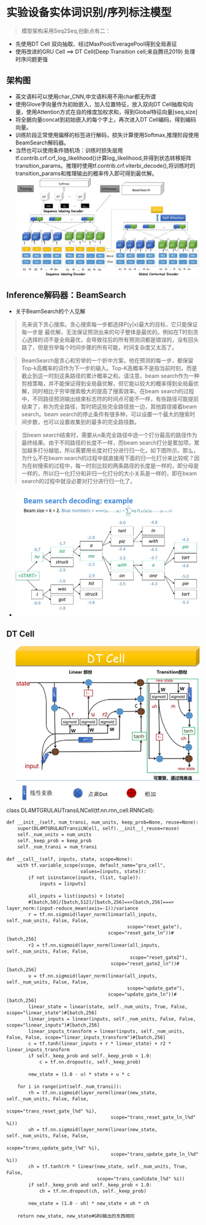 # 实验设备实体词识别/序列标注模型
>模型架构采用Seq2Seq,创新点有二：
* 先使用DT Cell 双向抽取、经过MaxPool/EveragePool得到全局表征
* 使用改进的GRU Cell  ==>  DT Cell(Deep Transition cell;来自腾讯2019) 处理时序问题更强
## 架构图
* 英文语料可以使用char_CNN,中文语料用不用char都无所谓
* 使用Glove字向量作为初始嵌入，加入位置特征，放入双向DT Cell抽取句向量，使用Attention方式在自的维度加权求和，得到Global特征向量[seq,size]
* 将全据向量concat到初始嵌入的每个字上，再次进入DT Cell编码，得到编码向量。
* 训练阶段正常使用偏移的标签进行解码，损失计算使用Softmax,推理阶段使用BeamSearch解码器。
* 当然也可以使用条件随机场：训练时损失层用tf.contrib.crf.crf_log_likelihood()计算log_likelihood,并得到状态转移矩阵transition_params。推理时使用tf.contrib.crf.viterbi_decode(),将训练时的transition_params和推理输出的概率传入即可得到最优解。
![](G.jpg)
## Inference解码器：BeamSearch
* 关于BeamSearch的个人见解
> 先来说下贪心搜索。贪心搜索每一步都选择P(y|x)最大的目标，它只能保证每一步是
最优解，无法保证预测出来的句子整体是最优的。例如在T时刻贪心选择的词不是全局最优，会导致往后的所有预测词都是错误的，没有回头路了，但是穷举每个时间步骤的所有可能，时间复杂度又太高了。

> BeamSearch是贪心和穷举的一个折中方案，他在预测的每一步，都保留Top-k高概率的词作为下一步的输入。Top-K高概率不是指当前时刻，而是截止到这一时刻这条路径的累计概率之和。请注意，beam search作为一种剪枝策略，并不能保证得到全局最优解，但它能以较大的概率得到全局最优解，同时相比于穷举搜索极大的提高了搜索效率。在beam search的过程中，不同路径预测输出结束标志符<END>的时间点可能不一样，有些路径可能提前结束了，称为完全路径，暂时把这些完全路径放一边，其他路径接着beam search。beam search的停止条件有很多种，可以设置一个最大的搜索时间步数，也可以设置收集到的最多的完全路径数。

>当beam search结束时，需要从n条完全路径中选一个打分最高的路径作为最终结果。由于不同路径的长度不一样，而beam search打分是累加项，累加越多打分越低，所以需要用长度对打分进行归一化，如下图所示。那么，为什么不在beam search的过程中就直接用下面的归一化打分来比较呢？因为在树搜索的过程中，每一时刻比较的两条路径的长度是一样的，即分母是一样的，所以归一化打分和非归一化打分的大小关系是一样的，即在beam search的过程中就没必要对打分进行归一化了。

* ![](v2-96c7d1e2fb79fa3f33eaedf1c01a5e48_r.jpg)

## DT Cell
* ![](DTceLL.png) <br>

class DL4MTGRULAUTransiLNCell(tf.nn.rnn_cell.RNNCell):

    def __init__(self, num_transi, num_units, keep_prob=None, reuse=None):
        super(DL4MTGRULAUTransiLNCell, self).__init__(_reuse=reuse)
        self._num_units = num_units
        self._keep_prob = keep_prob
        self._num_transi = num_transi

    def __call__(self, inputs, state, scope=None):
        with tf.variable_scope(scope, default_name="gru_cell",
                               values=[inputs, state]):
            if not isinstance(inputs, (list, tuple)):
                inputs = [inputs]

            all_inputs = list(inputs) + [state] 
            #[batch,50]/[batch,512]/[batch,256]==>[batch,256]===>  layer_norm:(input-reduce_mean(axis=-1))/variance
            r = tf.nn.sigmoid(layer_norm(linear(all_inputs, self._num_units, False, False,
                                                scope="reset_gate"),
                                         scope="reset_gate_ln"))#[batch,256]
            r2 = tf.nn.sigmoid(layer_norm(linear(all_inputs, self._num_units, False, False,
                                                 scope="reset_gate2"),
                                          scope="reset_gate2_ln"))#[batch,256]
            u = tf.nn.sigmoid(layer_norm(linear(all_inputs, self._num_units, False, False,
                                                scope="update_gate"),
                                         scope="update_gate_ln"))#[batch,256]
            linear_state = linear(state, self._num_units, True, False, scope="linear_state")#[batch,256]
            linear_inputs = linear(inputs, self._num_units, False, False, scope="linear_inputs")#[batch,256]
            linear_inputs_transform = linear(inputs, self._num_units, False, False, scope="linear_inputs_transform")#[batch,256]
            c = tf.tanh(linear_inputs + r * linear_state) + r2 * linear_inputs_transform
            if self._keep_prob and self._keep_prob < 1.0:
                c = tf.nn.dropout(c, self._keep_prob)

            new_state = (1.0 - u) * state + u * c

        for i in range(int(self._num_transi)):
            rh = tf.nn.sigmoid(layer_norm(linear(new_state, self._num_units, False, False,
                                                 scope="trans_reset_gate_l%d" %i),
                                          scope="trans_reset_gate_ln_l%d" %i))
            uh = tf.nn.sigmoid(layer_norm(linear(new_state, self._num_units, False, False,
                                                 scope="trans_update_gate_l%d" %i),
                                          scope="trans_update_gate_ln_l%d" %i))
            ch = tf.tanh(rh * linear(new_state, self._num_units, True, False,
                                     scope="trans_candidate_l%d" %i))
            if self._keep_prob and self._keep_prob < 1.0:
                ch = tf.nn.dropout(ch, self._keep_prob)

            new_state = (1.0 - uh) * new_state + uh * ch

        return new_state, new_state#GRU输出的东西相同
